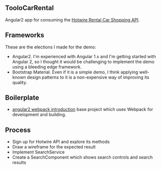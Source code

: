 ## TooloCarRental
Angular2 app for consuming the [Hotwire Rental Car Shopping API](http://developer.hotwire.com/docs/Rental_Car_Shopping_API).

## Frameworks
These are the elections I made for the demo:
- Angular2. I'm experienced with Angular 1.x and I'm getting started with Angular 2, so I thought it would be challenging to implement the demo using a bleeding edge framework.
- Bootstrap Material. Even if it is a simple demo, I think applying well-known design patterns to it is a non-expensive way of improving its quality. 

## Boilerplate
- [angular2 webpack introduction](https://angular.io/docs/ts/latest/guide/webpack.html) base project which uses Webpack for development and building.

## Process
- Sign up for Hotwire API and explore its methods
- Draw a wireframe for the expected result
- Implement SearchService
- Create a SearchComponent which shows search controls and search results